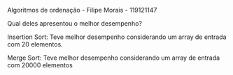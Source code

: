 Algoritmos de ordenação - Filipe Morais - 119121147

Qual deles apresentou o melhor desempenho?

Insertion Sort: Teve melhor desempenho considerando um array de entrada com 20 elementos.

Merge Sort: Teve melhor desempenho considerando um array de entrada com 20000 elementos
